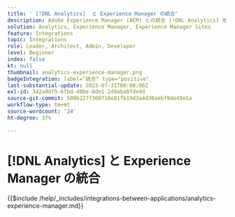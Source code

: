 ```yaml
---
title: ' [!DNL Analytics]  と Experience Manager の統合'
description: Adobe Experience Manager (AEM) との統合 [!DNL Analytics] を使用して、web サイト上のユーザー行動を追跡および分析します。
solution: Analytics, Experience Manager, Experience Manager Sites
feature: Integrations
topic: Integrations
role: Leader, Architect, Admin, Developer
level: Beginner
index: false
kt: null
thumbnail: analytics-experience-manager.png
badgeIntegration: label="統合" type="positive"
last-substantial-update: 2023-07-31T00:00:00Z
exl-id: 342a9df5-6fbd-40be-8de1-2d9aba8fde9d
source-git-commit: 509b227f360718e81fb19d3a4d30aebf9de49e5a
workflow-type: tm+mt
source-wordcount: '24'
ht-degree: 37%

---
```


# [!DNL Analytics] と Experience Manager の統合

{{$include /help/_includes/integrations-between-applications/analytics-experience-manager.md}}

